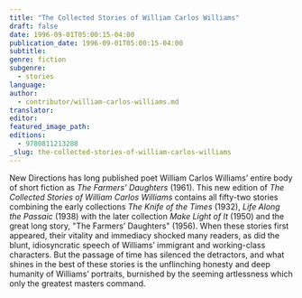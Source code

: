 ```yaml
---
title: "The Collected Stories of William Carlos Williams"
draft: false
date: 1996-09-01T05:00:15-04:00
publication_date: 1996-09-01T05:00:15-04:00
subtitle:
genre: fiction
subgenre:
  - stories
language:
author:
  - contributor/william-carlos-williams.md
translator:
editor:
featured_image_path:
editions:
  - 9780811213288
_slug: the-collected-stories-of-william-carlos-williams
---
```


New Directions has long published poet William Carlos Williams’ entire body of short fiction as _The Farmers’ Daughters_ (1961). This new edition of _The Collected Stories of William Carlos Williams_ contains all fifty-two stories combining the early collections _The Knife of the Times_ (1932), _Life Along the Passaic_ (1938) with the later collection _Make Light of It_ (1950) and the great long story, "The Farmers’ Daughters" (1956). When these stories first appeared, their vitality and immediacy shocked many readers, as did the blunt, idiosyncratic speech of Williams’ immigrant and working-class characters. But the passage of time has silenced the detractors, and what shines in the best of these stories is the unflinching honesty and deep humanity of Williams’ portraits, burnished by the seeming artlessness which only the greatest masters command.

